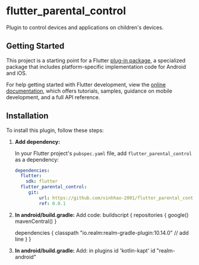 # flutter_parental_control

Plugin to control devices and applications on children's devices.

## Getting Started

This project is a starting point for a Flutter
[plug-in package](https://flutter.dev/to/develop-plugins),
a specialized package that includes platform-specific implementation code for
Android and iOS.

For help getting started with Flutter development, view the
[online documentation](https://docs.flutter.dev), which offers tutorials,
samples, guidance on mobile development, and a full API reference.

## Installation

To install this plugin, follow these steps:

1. **Add dependency:**

   In your Flutter project's `pubspec.yaml` file, add `flutter_parental_control` as a dependency:

   ```yaml
   dependencies:
     flutter:
       sdk: flutter
     flutter_parental_control:
        git:
            url: https://github.com/vinhhao-2001/flutter_parental_control.git
            ref: 0.0.1
2. **In android/build.gradle:**
    Add code:
    buildscript {
      repositories {
         google()
         mavenCentral()
      }

      dependencies {
      classpath "io.realm:realm-gradle-plugin:10.14.0" // add line
      }
   }
3. **In android/build.gradle:**
    Add: in plugins
   id 'kotlin-kapt'
   id "realm-android"
